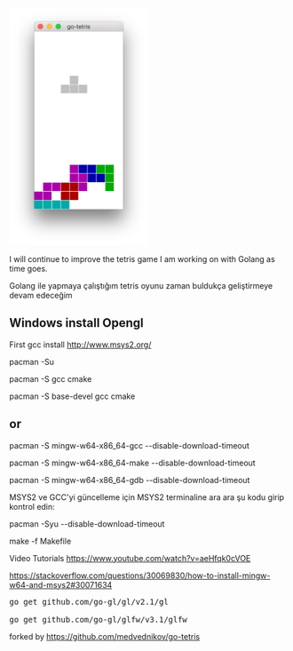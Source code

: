 <img src='https://raw.githubusercontent.com/medvednikov/go-tetris/screenshot/screenshot.png' width=250>




I will continue to improve the tetris game I am working on with Golang as time goes.

Golang ile yapmaya çalıştığım tetris oyunu zaman buldukça geliştirmeye devam edeceğim 

## Windows install Opengl 

First gcc install http://www.msys2.org/

pacman -Su

pacman -S  gcc cmake

pacman -S base-devel gcc cmake

## or 

pacman -S mingw-w64-x86_64-gcc  --disable-download-timeout

pacman -S mingw-w64-x86_64-make  --disable-download-timeout

pacman -S mingw-w64-x86_64-gdb  --disable-download-timeout

MSYS2 ve GCC'yi güncelleme için MSYS2 terminaline ara ara şu kodu girip kontrol edin:

pacman -Syu --disable-download-timeout

make -f Makefile


Video Tutorials 
https://www.youtube.com/watch?v=aeHfqk0cVOE

https://stackoverflow.com/questions/30069830/how-to-install-mingw-w64-and-msys2#30071634

<pre>
go get github.com/go-gl/gl/v2.1/gl

go get github.com/go-gl/glfw/v3.1/glfw
</pre>

forked by https://github.com/medvednikov/go-tetris


